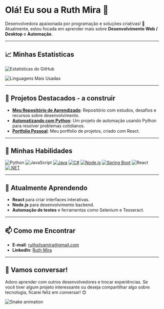 # Olá! Eu sou a Ruth Mira 👋

Desenvolvedora apaixonada por programação e soluções criativas! 🚀  
Atualmente, estou focada em aprender mais sobre **Desenvolvimento Web / Desktop** e **Automação**.

---

## 📈 Minhas Estatísticas

![Estatísticas do GitHub](https://github-readme-stats.vercel.app/api?username=RuthMira&show_icons=true&theme=radical)

![Linguagens Mais Usadas](https://github-readme-stats.vercel.app/api/top-langs/?username=RuthMira&layout=compact&theme=radical)

---

## 🌟 Projetos Destacados - a construir

- [**Meu Repositório de Aprendizado**](https://github.com/RuthMira/learning-repository): Repositório com estudos, desafios e recursos sobre desenvolvimento.
- [**Automatizando com Python**](https://github.com/RuthMira/Projeto-RUDA): Um projeto de automação usando Python para resolver problemas cotidianos.
- [**Portfolio Pessoal**](https://github.com/RuthMira/meu-portifolio): Meu portfolio de projetos, criado com React.

---

## 🚀 Minhas Habilidades

![Python](https://img.shields.io/badge/Python-blue?style=flat&logo=python)
![JavaScript](https://img.shields.io/badge/JavaScript-yellow?style=flat&logo=javascript)
[![Java](https://img.shields.io/badge/Java-red?style=flat&logo=openjdk)](https://www.java.com/)
[![C#](https://img.shields.io/badge/C%23-purple?style=flat&logo=csharp)](https://learn.microsoft.com/en-us/dotnet/csharp/)
[![Node.js](https://img.shields.io/badge/Node.js-green?style=flat&logo=node.js)](https://nodejs.org/)
[![Spring Boot](https://img.shields.io/badge/Spring%20Boot-brightgreen?style=flat&logo=springboot)](https://spring.io/projects/spring-boot)
![React](https://img.shields.io/badge/React-blue?style=flat&logo=react)
[![.NET](https://img.shields.io/badge/.NET-blueviolet?style=flat&logo=dotnet)](https://dotnet.microsoft.com/)

---

## 🎯 Atualmente Aprendendo

- **React** para criar interfaces interativas.
- **Node.js** para desenvolvimento backend.
- **Automação de testes** e ferramentas como Selenium e Tesseract.

---

## 📫 Como me Encontrar

- **E-mail**: ruthsilvamira@gmail.com
- **LinkedIn**: [Ruth Mira](https://www.linkedin.com/in/ruthmira)

---

## 💬 Vamos conversar!

Adoro aprender com outros desenvolvedores e trocar experiências. Se você tiver algum projeto interessante ou deseja compartilhar algo sobre tecnologia, ficarei feliz em conversar! 😊

![Snake animation](https://github.com/RuthMira/RuthMira/blob/output/github-contribution-grid-snake.svg)


